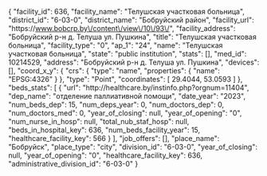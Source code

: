 {
    "facility_id": 636,
    "facility_name": "Телушская участковая больница",
    "district_id": "6-03-0",
    "district_name": "Бобруйский район",
    "facility_url": "https:\/\/www.bobcrp.by\/content\/view\/10\/93\/",
    "facility_address": "Бобруйский р-н д. Телуша ул. Пушкина",
    "title": "Телушская участковая больница",
    "facility_type": "0",
    "ap_1": "24",
    "name": "Телушская участковая больница",
    "state": "public institution",
    "stats": [],
    "med_id": 10214529,
    "address": "Бобруйский р-н д. Телуша ул. Пушкина",
    "devices": [],
    "coord_x_y": {
        "crs": {
            "type": "name",
            "properties": {
                "name": "EPSG:4326"
            }
        },
        "type": "Point",
        "coordinates": [
            29.4044,
            53.0593
        ]
    },
    "beds_stats": [
        {
            "url": "http:\/\/healthcare.by\/instinfo.php?orgnum=11404",
            "dep_name": "отделение паллиативной помощи",
            "date_year": "2023",
            "num_beds_dep": 15,
            "num_deps_year": 0,
            "num_doctors_dep": 0,
            "num_doctors_med": 0,
            "year_of_closing": null,
            "year_of_opening": "0",
            "num_nurse_in_hosp": null,
            "total_nub_staf_hosp": null,
            "beds_in_hospital_key": 636,
            "num_beds_facility_year": 15,
            "healthcare_facility_key": 566
        }
    ],
    "job_offers": [],
    "place_name": "Бобруйск",
    "place_type": "city",
    "division_id": "6-03-0",
    "year_of_closing": null,
    "year_of_opening": "0",
    "healthcare_facility_key": 636,
    "administrative_division_id": "6-03-0"
}